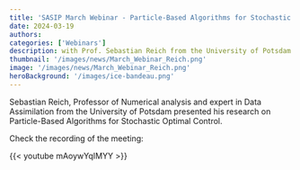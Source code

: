 ```yaml
---
title: 'SASIP March Webinar - Particle-Based Algorithms for Stochastic Optimal Control'
date: 2024-03-19
authors:
categories: ['Webinars']
description: with Prof. Sebastian Reich from the University of Potsdam
thumbnail: '/images/news/March_Webinar_Reich.png'  
image: '/images/news/March_Webinar_Reich.png'
heroBackground: '/images/ice-bandeau.png'
---
```


Sebastian Reich, Professor of Numerical analysis and expert in Data Assimilation from the University of Potsdam presented his research on Particle-Based Algorithms for Stochastic Optimal Control.   

Check the recording of the meeting: 

{{< youtube mAoywYqIMYY >}}   





